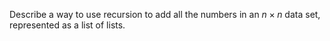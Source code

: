 Describe a way to use recursion to add all the numbers in an $n × n$ data
set, represented as a list of lists.